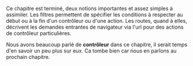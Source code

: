 Ce chapitre est terminé, deux notions importantes et assez simples à assimiler.
Les filtres permettent de spécifier les conditions à respecter au début ou à la fin d'un contrôleur ou d'une action.
Les routes, quand à elles, décrivent les demandes entrantes de navigateur via l'url pour des actions de contrôleur particulières.

Nous avons beaucoup parlé de **contrôleur** dans ce chapitre, il serait temps d'en savoir un peu plus sur eux. Ca tombe bien car nous en parlons au prochain chapitre.
